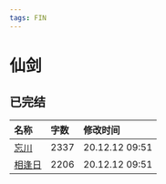 ```yaml
---
tags: FIN
---
```


# 仙剑

## 已完结

|名称|字数|修改时间|
|:-|:-|:-|
|[忘川](忘川.md)|2337|20.12.12 09:51|
|[相逢日](相逢日.md)|2206|20.12.12 09:51|
